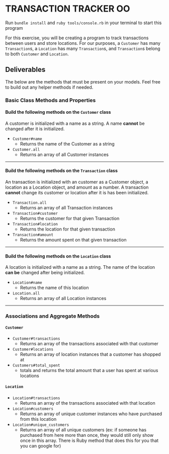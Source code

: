 # TRANSACTION TRACKER OO

Run `bundle install` and `ruby tools/console.rb` in your terminal to start this program

For this exercise, you will be creating a program to track transactions between users and store locations. For our purposes, a `Customer` has many `Transaction`s, a `Location` has many `Transaction`s, and `Transaction`s belong to both `Customer` and `Location`.

## Deliverables

The below are the methods that must be present on your models. Feel free to build out any helper methods if needed.

### Basic Class Methods and Properties

#### Build the following methods on the `Customer` class

A customer is initialized with a name as a string. A name **cannot** be changed after it is initialized.

+ `Customer#name`
  + Returns the name of the Customer as a string
+ `Customer.all`
  + Returns an array of all Customer instances

---

#### Build the following methods on the `Transaction` class

An transaction is initialized with an customer as a Customer object, a location as a Location object, and amount as a number. A transaction **cannot** change its customer or location after it is has been initialized.

+ `Transaction.all`
  + Returns an array of all Transaction instances
+ `Transaction#customer`
  + Returns the customer for that given Transaction
+ `Transaction#location`
  + Returns the location for that given transaction
+ `Transaction#amount`
  + Returns the amount spent on that given transaction

---

#### Build the following methods on the `Location` class

A location is initialized with a name as a string. The name of the location **can be** changed after being initialized.

+ `Location#name`
  + Returns the name of this location
+ `Location.all`
  + Returns an array of all Location instances

---

### Associations and Aggregate Methods

#### `Customer`

+ `Customer#transactions`
  + Returns an array of the transactions associated with that customer
+ `Customer#locations`
  + Returns an array of location instances that a customer has shopped at
+ `Customers#total_spent`
  + totals and returns the total amount that a user has spent at various locations 

#### `Location`

+ `Location#transactions`
  + Returns an array of the transactions associated with that location
+ `Location#customers`
  + Returns an array of unique customer instances who have purchased from this location
+ `Location#unique_customers`
  + Returns an array of all unique customers (ex: if someone has purchased from here more than once, they would still only show once in this array. There is Ruby method that does this for you that you can google for)
